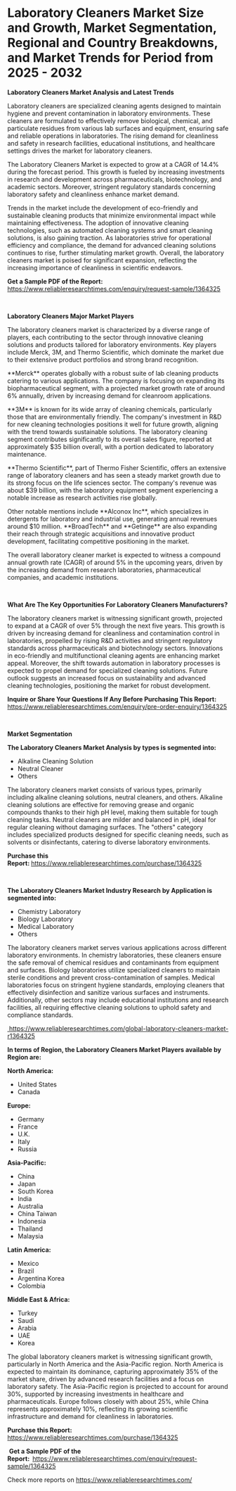 <p><h1>Laboratory Cleaners Market Size and Growth, Market Segmentation, Regional and Country Breakdowns, and Market Trends for Period from 2025 -  2032</h1></p><p><strong>Laboratory Cleaners Market Analysis and Latest Trends</strong></p>
<p><p>Laboratory cleaners are specialized cleaning agents designed to maintain hygiene and prevent contamination in laboratory environments. These cleaners are formulated to effectively remove biological, chemical, and particulate residues from various lab surfaces and equipment, ensuring safe and reliable operations in laboratories. The rising demand for cleanliness and safety in research facilities, educational institutions, and healthcare settings drives the market for laboratory cleaners.</p><p>The Laboratory Cleaners Market is expected to grow at a CAGR of 14.4% during the forecast period. This growth is fueled by increasing investments in research and development across pharmaceuticals, biotechnology, and academic sectors. Moreover, stringent regulatory standards concerning laboratory safety and cleanliness enhance market demand. </p><p>Trends in the market include the development of eco-friendly and sustainable cleaning products that minimize environmental impact while maintaining effectiveness. The adoption of innovative cleaning technologies, such as automated cleaning systems and smart cleaning solutions, is also gaining traction. As laboratories strive for operational efficiency and compliance, the demand for advanced cleaning solutions continues to rise, further stimulating market growth. Overall, the laboratory cleaners market is poised for significant expansion, reflecting the increasing importance of cleanliness in scientific endeavors.</p></p>
<p><strong>Get a Sample PDF of the Report:&nbsp;</strong> <a href="https://www.reliableresearchtimes.com/enquiry/request-sample/1364325?utm_campaign=2530&utm_medium=2&utm_source=Github&utm_content=ia&utm_term=04032025&utm_id=laboratory-cleaners">https://www.reliableresearchtimes.com/enquiry/request-sample/1364325</a></p>
<p>&nbsp;</p>
<p><strong>Laboratory Cleaners Major Market Players</strong></p>
<p><p>The laboratory cleaners market is characterized by a diverse range of players, each contributing to the sector through innovative cleaning solutions and products tailored for laboratory environments. Key players include Merck, 3M, and Thermo Scientific, which dominate the market due to their extensive product portfolios and strong brand recognition.</p><p>**Merck** operates globally with a robust suite of lab cleaning products catering to various applications. The company is focusing on expanding its biopharmaceutical segment, with a projected market growth rate of around 6% annually, driven by increasing demand for cleanroom applications.</p><p>**3M** is known for its wide array of cleaning chemicals, particularly those that are environmentally friendly. The company's investment in R&D for new cleaning technologies positions it well for future growth, aligning with the trend towards sustainable solutions. The laboratory cleaning segment contributes significantly to its overall sales figure, reported at approximately $35 billion overall, with a portion dedicated to laboratory maintenance.</p><p>**Thermo Scientific**, part of Thermo Fisher Scientific, offers an extensive range of laboratory cleaners and has seen a steady market growth due to its strong focus on the life sciences sector. The company's revenue was about $39 billion, with the laboratory equipment segment experiencing a notable increase as research activities rise globally.</p><p>Other notable mentions include **Alconox Inc**, which specializes in detergents for laboratory and industrial use, generating annual revenues around $10 million. **BroadTech** and **Getinge** are also expanding their reach through strategic acquisitions and innovative product development, facilitating competitive positioning in the market.</p><p>The overall laboratory cleaner market is expected to witness a compound annual growth rate (CAGR) of around 5% in the upcoming years, driven by the increasing demand from research laboratories, pharmaceutical companies, and academic institutions.</p></p>
<p>&nbsp;</p>
<p><strong>What Are The Key Opportunities For Laboratory Cleaners Manufacturers?</strong></p>
<p><p>The laboratory cleaners market is witnessing significant growth, projected to expand at a CAGR of over 5% through the next five years. This growth is driven by increasing demand for cleanliness and contamination control in laboratories, propelled by rising R&D activities and stringent regulatory standards across pharmaceuticals and biotechnology sectors. Innovations in eco-friendly and multifunctional cleaning agents are enhancing market appeal. Moreover, the shift towards automation in laboratory processes is expected to propel demand for specialized cleaning solutions. Future outlook suggests an increased focus on sustainability and advanced cleaning technologies, positioning the market for robust development.</p></p>
<p><strong>Inquire or Share Your Questions If Any Before Purchasing This Report:</strong> <a href="https://www.reliableresearchtimes.com/enquiry/pre-order-enquiry/1364325?utm_campaign=2530&utm_medium=2&utm_source=Github&utm_content=ia&utm_term=04032025&utm_id=laboratory-cleaners">https://www.reliableresearchtimes.com/enquiry/pre-order-enquiry/1364325</a></p>
<p>&nbsp;</p>
<p><strong>Market Segmentation</strong></p>
<p><strong>The Laboratory Cleaners Market Analysis by types is segmented into:</strong></p>
<p><ul><li>Alkaline Cleaning Solution</li><li>Neutral Cleaner</li><li>Others</li></ul></p>
<p><p>The laboratory cleaners market consists of various types, primarily including alkaline cleaning solutions, neutral cleaners, and others. Alkaline cleaning solutions are effective for removing grease and organic compounds thanks to their high pH level, making them suitable for tough cleaning tasks. Neutral cleaners are milder and balanced in pH, ideal for regular cleaning without damaging surfaces. The "others" category includes specialized products designed for specific cleaning needs, such as solvents or disinfectants, catering to diverse laboratory environments.</p></p>
<p><strong>Purchase this Report:&nbsp;</strong><a href="https://www.reliableresearchtimes.com/purchase/1364325?utm_campaign=2530&utm_medium=2&utm_source=Github&utm_content=ia&utm_term=04032025&utm_id=laboratory-cleaners">https://www.reliableresearchtimes.com/purchase/1364325</a></p>
<p>&nbsp;</p>
<p><strong>The Laboratory Cleaners Market Industry Research by Application is segmented into:</strong></p>
<p><ul><li>Chemistry Laboratory</li><li>Biology Laboratory</li><li>Medical Laboratory</li><li>Others</li></ul></p>
<p><p>The laboratory cleaners market serves various applications across different laboratory environments. In chemistry laboratories, these cleaners ensure the safe removal of chemical residues and contaminants from equipment and surfaces. Biology laboratories utilize specialized cleaners to maintain sterile conditions and prevent cross-contamination of samples. Medical laboratories focus on stringent hygiene standards, employing cleaners that effectively disinfection and sanitize various surfaces and instruments. Additionally, other sectors may include educational institutions and research facilities, all requiring effective cleaning solutions to uphold safety and compliance standards.</p></p>
<p><a href="https://www.reliableresearchtimes.com/global-laboratory-cleaners-market-r1364325?utm_campaign=2530&utm_medium=2&utm_source=Github&utm_content=ia&utm_term=04032025&utm_id=laboratory-cleaners">&nbsp;https://www.reliableresearchtimes.com/global-laboratory-cleaners-market-r1364325</a></p>
<p><strong>In terms of Region, the Laboratory Cleaners Market Players available by Region are:</strong></p>
<p>
    <p> <strong> North America: </strong>
        <ul>
            <li>United States</li>
            <li>Canada</li>
        </ul>
        </p> 
    <p> <strong> Europe: </strong>
        <ul>
            <li>Germany</li>
            <li>France</li>
            <li>U.K.</li>
            <li>Italy</li>
            <li>Russia</li>
        </ul>
        </p> 
    <p> <strong> Asia-Pacific: </strong>
        <ul>
            <li>China</li>
            <li>Japan</li>
            <li>South Korea</li>
            <li>India</li>
            <li>Australia</li>
            <li>China Taiwan</li>
            <li>Indonesia</li>
            <li>Thailand</li>
            <li>Malaysia</li>
        </ul>
        </p> 
    <p> <strong> Latin America: </strong>
        <ul>
            <li>Mexico</li>
            <li>Brazil</li>
            <li>Argentina Korea</li>
            <li>Colombia</li>
        </ul>
        </p> 
    <p> <strong> Middle East & Africa: </strong>
        <ul>
            <li>Turkey</li>
            <li>Saudi</li>
            <li>Arabia</li>
            <li>UAE</li>
            <li>Korea</li>
        </ul>
    </p>
    </p>
<p><p>The global laboratory cleaners market is witnessing significant growth, particularly in North America and the Asia-Pacific region. North America is expected to maintain its dominance, capturing approximately 35% of the market share, driven by advanced research facilities and a focus on laboratory safety. The Asia-Pacific region is projected to account for around 30%, supported by increasing investments in healthcare and pharmaceuticals. Europe follows closely with about 25%, while China represents approximately 10%, reflecting its growing scientific infrastructure and demand for cleanliness in laboratories.</p></p>
<p><strong>Purchase this Report: </strong><a href="https://www.reliableresearchtimes.com/purchase/1364325?utm_campaign=2530&utm_medium=2&utm_source=Github&utm_content=ia&utm_term=04032025&utm_id=laboratory-cleaners">https://www.reliableresearchtimes.com/purchase/1364325</a></p>
<p>&nbsp;<strong>Get a Sample PDF of the Report:&nbsp;&nbsp;</strong><a href="https://www.reliableresearchtimes.com/enquiry/request-sample/1364325?utm_campaign=2530&utm_medium=2&utm_source=Github&utm_content=ia&utm_term=04032025&utm_id=laboratory-cleaners">https://www.reliableresearchtimes.com/enquiry/request-sample/1364325</a></p>
<p><strong></strong></p>
<p>Check more reports on <a href="https://www.reliableresearchtimes.com/?utm_campaign=2530&utm_medium=2&utm_source=Github&utm_content=ia&utm_term=04032025&utm_id=laboratory-cleaners">https://www.reliableresearchtimes.com/</a></p>